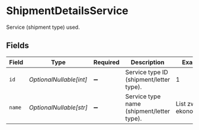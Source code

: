 # ShipmentDetailsService

Service (shipment type) used.


## Fields

| Field                                     | Type                                      | Required                                  | Description                               | Example                                   |
| ----------------------------------------- | ----------------------------------------- | ----------------------------------------- | ----------------------------------------- | ----------------------------------------- |
| `id`                                      | *OptionalNullable[int]*                   | :heavy_minus_sign:                        | Service type ID (shipment/letter type).   | 1                                         |
| `name`                                    | *OptionalNullable[str]*                   | :heavy_minus_sign:                        | Service type name (shipment/letter type). | List zwykły ekonomiczny                   |